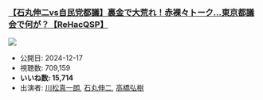 ### [【石丸伸二vs自民党都議】裏金で大荒れ！赤裸々トーク…東京都議会で何が？【ReHacQSP】](https://www.youtube.com/watch?v=V9X86suY1Xs)
[![](https://img.youtube.com/vi/V9X86suY1Xs/sddefault.jpg)](https://www.youtube.com/watch?v=V9X86suY1Xs)
-   公開日: 2024-12-17
-   視聴数: 709,159
-   **いいね数: 15,714**
-   出演者: [川松真一朗](/rehacq_fan/people/川松真一朗 "wikilink"), [石丸伸二](/rehacq_fan/people/石丸伸二 "wikilink"), [高橋弘樹](/rehacq_fan/people/高橋弘樹 "wikilink")
